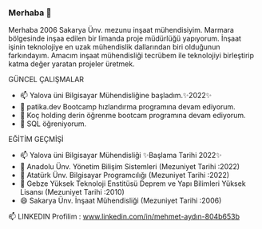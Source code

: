 ### Merhaba 👋
Merhaba 2006 Sakarya Ünv. mezunu inşaat mühendisiyim. Marmara bölgesinde inşaa edilen bir limanda proje müdürlüğü yapıyorum. İnşaat işinin teknolojiye en uzak mühendislik dallarından biri olduğunun farkındayım. Amacım inşaat mühendisliği tecrübem ile teknolojiyi birleştirip katma değer yaratan projeler üretmek.

   GÜNCEL ÇALIŞMALAR
   - 📫 Yalova üni Bilgisayar Mühendisliğine başladım.✨2022✨
   - 🔭 patika.dev Bootcamp hızlandırma programına devam ediyorum.
   - 🌱 Koç holding derin öğrenme bootcam programına devam ediyorum.
   - 👯 SQL öğreniyorum.

   EĞİTİM GEÇMİŞİ
   - 📫 Yalova üni Bilgisayar Mühendisliği ✨Başlama Tarihi 2022✨
   - 🔭 Anadolu Ünv. Yönetim Bilişim Sistemleri (Mezuniyet Tarihi :2022)
   - 🌱 Atatürk Ünv. Bilgisayar Programcılığı  (Mezuniyet Tarihi :2022)
   - 👯 Gebze Yüksek Teknoloji Enstitüsü Deprem ve Yapı Bilimleri Yüksek Lisansı (Mezuniyet Tarihi :2010)
   - 😄 Sakarya Ünv. İnşaat Mühendisliği  (Mezuniyet Tarihi :2006)


   📫 LINKEDIN Profilim :  www.linkedin.com/in/mehmet-aydın-804b653b





<!--
**kocaeliproje/kocaeliproje** is a ✨ _special_ ✨ repository because its `README.md` (this file) appears on your GitHub profile.

Here are some ideas to get you started:

- 🔭 I’m currently working on ...
- 🌱 I’m currently learning ...
- 👯 I’m looking to collaborate on ...
- 🤔 I’m looking for help with ...
- 💬 Ask me about ...
- 📫 How to reach me: ...
- 😄 Pronouns: ...
- ⚡ Fun fact: ...
![Anurag's GitHub stats](https://github-readme-stats.vercel.app/api?username=kocaeliproje&show_icons=true)            [![Top Langs](https://github-readme-stats.vercel.app/api/top-langs/?username=kocaeliproje&layout=compact)](https://github.com/kocaeliproje/github-readme-stats)
-->
